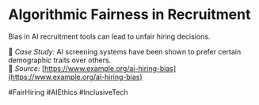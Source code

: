 # Algorithmic Fairness in Recruitment

Bias in AI recruitment tools can lead to unfair hiring decisions.

🔬 *Case Study:* AI screening systems have been shown to prefer certain demographic traits over others.  
🔗 *Source:* [https://www.example.org/ai-hiring-bias](https://www.example.org/ai-hiring-bias)

#FairHiring #AIEthics #InclusiveTech